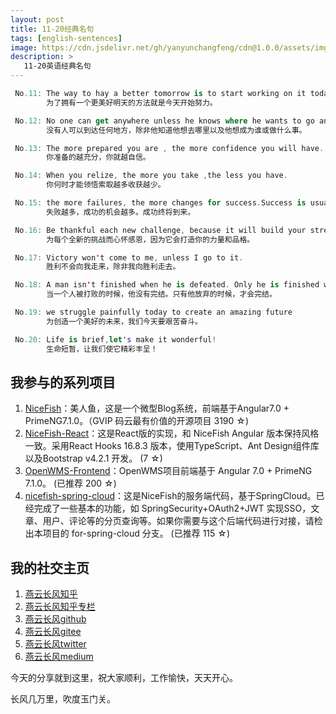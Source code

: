 ```yaml
---
layout: post
title: 11-20经典名句
tags: [english-sentences]
image: https://cdn.jsdelivr.net/gh/yanyunchangfeng/cdn@1.0.0/assets/img/blog/english-grammer/english-grammer-cover7.png
description: >
   11-20英语经典名句
---
```

 ```swift
  No.11: The way to hay a better tomorrow is to start working on it today. 
         为了拥有一个更美好明天的方法就是今天开始努力。
 ```
 ```swift
  No.12: No one can get anywhere unless he knows where he wants to go and what he wants to be or do. 
         没有人可以到达任何地方，除非他知道他想去哪里以及他想成为谁或做什么事。
 ```
 ```swift
  No.13: The more prepared you are , the more confidence you will have.
         你准备的越充分，你就越自信。
 ```
 ```swift
  No.14: When you relize, the more you take ,the less you have.
         你何时才能领悟索取越多收获越少。
 ```
 ```swift
  No.15: the more failures, the more changes for success.Success is usually the last-minute visitor.
         失败越多，成功的机会越多。成功终将到来。
 ```
 ```swift
  No.16: Be thankful each new challenge, because it will build your strength and character.
         为每个全新的挑战而心怀感恩，因为它会打造你的力量和品格。
 ```
 ```swift
  No.17: Victory won't come to me, unless I go to it.
         胜利不会向我走来，除非我向胜利走去。
 ```
 ```swift
  No.18: A man isn't finished when he is defeated. Only he is finished when he quits.
         当一个人被打败的时候，他没有完结。只有他放弃的时候，才会完结。
 ```
 ```swift
  No.19: we struggle painfully today to create an amazing future
         为创造一个美好的未来，我们今天要艰苦奋斗。
 ```
 ```swift
  No.20: Life is brief,let's make it wonderful!
         生命短暂，让我们使它精彩丰呈！
 ```


## 我参与的系列项目

1. [NiceFish]( https://gitee.com/mumu-osc/NiceFish)：美人鱼，这是一个微型Blog系统，前端基于Angular7.0 + PrimeNG7.1.0。（GVIP 码云最有价值的开源项目 3190 ☆)
2. [NiceFish-React]( https://gitee.com/mumu-osc/NiceFish-React)：这是React版的实现，和 NiceFish Angular 版本保持风格一致。采用React Hooks 16.8.3 版本，使用TypeScript、Ant Design组件库以及Bootstrap v4.2.1 开发。  (7 ☆)
3. [OpenWMS-Frontend](https://gitee.com/mumu-osc/OpenWMS-Frontend)：OpenWMS项目前端基于 Angular 7.0 + PrimeNG 7.1.0。  (已推荐 200 ☆)
4. [nicefish-spring-cloud](https://gitee.com/mumu-osc/nicefish-spring-cloud)：这是NiceFish的服务端代码，基于SpringCloud。已经完成了一些基本的功能，如 SpringSecurity+OAuth2+JWT 实现SSO，文章、用户、评论等的分页查询等。如果你需要与这个后端代码进行对接，请检出本项目的 for-spring-cloud 分支。 (已推荐 115 ☆)

## 我的社交主页  

1. [燕云长风知乎](https://zhihu.com/people/hbxyxuxiaodong)  
2. [燕云长风知乎专栏](https://zhuanlan.zhihu.com/yanyunchangfeng)  
3. [燕云长风github](https://github.com/yanyunchangfeng)  
4. [燕云长风gitee](https://gitee.com/yanyunchangfeng)  
5. [燕云长风twitter](https://twitter.com/yanyunchangfeng)  
6. [燕云长风medium](https://medium.com/@yanyunchangfeng) 

今天的分享就到这里，祝大家顺利，工作愉快，天天开心。

长风几万里，吹度玉门关。